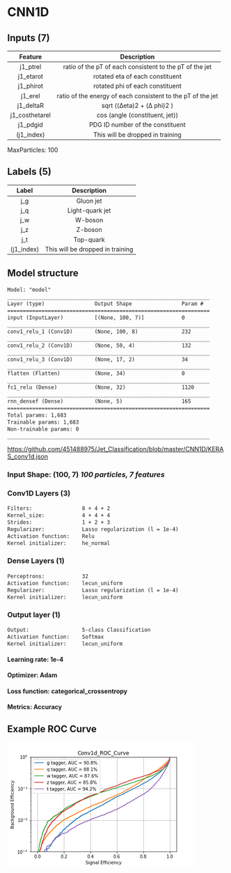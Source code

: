 # CNN1D

## Inputs (7)

Feature|Description
:--:|:--:
j1_ptrel|ratio of the pT of each consistent to the pT of the jet
j1_etarot|rotated eta of each constituent
j1_phirot|rotated phi of each constituent
j1_erel|ratio of the energy of each consistent to the pT of the jet
j1_deltaR|sqrt ((Δeta)2 + (Δ phi)2 )
j1_costhetarel|cos (angle (constituent, jet))
j1_pdgid|PDG ID number of the constituent
(j1_index)|This will be dropped in training
MaxParticles: 100

## Labels (5)

Label|Description
:--:|:--:
j_g|Gluon jet
j_q|Light-quark jet
j_w|W-boson
j_z|Z-boson
j_t|Top-quark
(j1_index)|This will be dropped in training

## Model structure

    Model: "model"
    _________________________________________________________________
    Layer (type)                Output Shape                Param #   
    =================================================================
    input (InputLayer)          [(None, 100, 7)]            0         
    _________________________________________________________________
    conv1_relu_1 (Conv1D)       (None, 100, 8)              232       
    _________________________________________________________________
    conv1_relu_2 (Conv1D)       (None, 50, 4)               132       
    _________________________________________________________________
    conv1_relu_3 (Conv1D)       (None, 17, 2)               34        
    _________________________________________________________________
    flatten (Flatten)           (None, 34)                  0         
    _________________________________________________________________
    fc1_relu (Dense)            (None, 32)                  1120      
    _________________________________________________________________
    rnn_densef (Dense)          (None, 5)                   165       
    =================================================================
    Total params: 1,683
    Trainable params: 1,683
    Non-trainable params: 0
    _________________________________________________________________

<https://github.com/451488975/Jet_Classification/blob/master/CNN1D/KERAS_conv1d.json>

### Input Shape: (100, 7) *100 particles, 7 features*

### Conv1D Layers (3)

    Filters:                8 + 4 + 2
    Kernel_size:            4 + 4 + 4
    Strides:                1 + 2 + 3
    Regularizer:            Lasso regularization (l = 1e-4)
    Activation function:    Relu
    Kernel initializer:     he_normal

### Dense Layers (1)

    Perceptrons:            32
    Activation function:    lecun_uniform
    Regularizer:            Lasso regularization (l = 1e-4)
    Kernel initializer:     lecun_uniform

### Output layer (1)

    Output:                 5-class Classification
    Activation function:    Softmax
    Kernel initializer:     lecun_uniform

#### Learning rate:         1e-4

#### Optimizer:             Adam

#### Loss function:         categorical_crossentropy

#### Metrics:               Accuracy

## Example ROC Curve

![Conv1D ROC Curve](https://github.com/451488975/Jet_Classification/raw/master/CNN1D/Conv1d_ROC.png "Conv1D ROC Curve")
